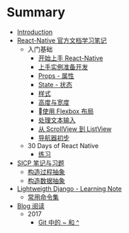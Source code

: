 # Summary

* [Introduction](README.md)
* [React-Native 官方文档学习笔记](React-Native/README.md)
    * 入门基础
        * [开始上手 React-Native](React-Native/content1.md)
        * [上手实例准备开发](React-Native/content2.md)
        * [Props - 属性](React-Native/content3.md)
        * [State - 状态](React-Native/content4.md)
        * [样式](React-Native/content5.md)
        * [高度与宽度](React-Native/content6.md)
        * [使用 Flexbox 布局](React-Native/content7.md)
        * [处理文本输入](React-Native/content8.md)
        * [从 ScrollView 到 ListView](React-Native/content9.md)
        * [导航器初步](React-Native/content10.md)
    * 30 Days of React Native
        * [练习](React-Native/basic1.md)
* [SICP 笔记与习题](SICPREADME.md)
    * [构造过程抽象](SICP/content1.md)
    * [构造数据抽象](SICP/content2.md)
* [Lightweigth Django - Learning Note](LD/README.md)
    * [常用命令集](LD/content1.md)
* [Blog 阅读](Blog/README.md)
    * 2017
        * [Git 中的 ~ 和 ^](Blog/2017/content1.md)

